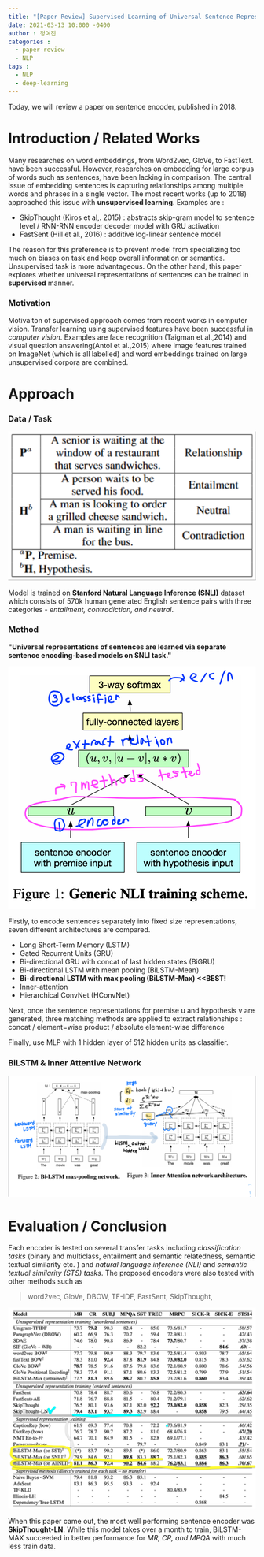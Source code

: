 ```yaml
---
title: "[Paper Review] Supervised Learning of Universal Sentence Representations from Natural Language Inference Data"
date: 2021-03-13 10:000 -0400
author : 정여진
categories :
  - paper-review
  - NLP
tags :
  - NLP
  - deep-learning
---
```


Today, we will review a paper on sentence encoder, published in 2018. 

# Introduction / Related Works

Many researches on word embeddings, from Word2vec, GloVe, to FastText. have been successful. However, researches on embedding for large corpus of words such as sentences, have been lacking in comparison. The central issue of embedding sentences is capturing relationships among multiple words and phrases in a single vector. The most recent works (up to 2018) approached this issue with **unsupervised learning**. Examples are :

- SkipThought (Kiros et al,. 2015) : abstracts skip-gram model to sentence level / RNN-RNN encoder decoder model with GRU activation
- FastSent (Hill et al., 2016) : additive log-linear sentence model

The reason for this preference is to prevent model from specializing too much on biases on task and keep overall information or semantics. Unsupervised task is more advantageous. On the other hand, this paper explores whether universal representations of sentences can be trained in **supervised** manner.

### Motivation
Motivaiton of supervised approach comes from recent works in computer vision. Transfer learning using supervised features have been successful in _computer vision_. Examples are face recognition (Taigman et al.,2014) and visual question answering(Antol et al.,2015) where image features trained on ImageNet (which is all labelled) and word embeddings trained on large unsupervised corpora are combined.

# Approach

### Data / Task

![2021-03-13-1](/assets/2021-03-13-supervised1.png)

Model is trained on **Stanford Natural Language Inference (SNLI)** dataset which consists of 570k human generated English sentence pairs with three categories - _entailment, contradiction, and neutral_.

### Method
**"Universal representations of sentences are learned via separate sentence encoding-based models on SNLI task."**

![2021-03-13-1](/assets/2021-03-13-supervised2.png)

Firstly, to encode sentences separately into fixed size representations, seven different architectures are compared. 

- Long Short-Term Memory (LSTM)
- Gated Recurrent Units (GRU)
- Bi-directional GRU with concat of last hidden states (BiGRU)
- Bi-directional LSTM with mean pooling (BiLSTM-Mean)
- **Bi-directional LSTM with max pooling (BiLSTM-Max) <<BEST!**
- Inner-attention
- Hierarchical ConvNet (HConvNet)


Next, once the sentence representations for premise u and hypothesis v are generated, three matching methods are applied to extract relationships : concat / element=wise product / absolute element-wise difference

Finally, use MLP with 1 hidden layer of 512 hidden units as classifier.

### BiLSTM & Inner Attentive Network

![2021-03-13-1](/assets/2021-03-13-supervised4.jpg)


# Evaluation / Conclusion
Each encoder is tested on several transfer tasks including _classification tasks_ (binary and multiclass, entailment and semantic relatedness, semantic textual similarity etc. ) and _natural language inference (NLI)_ and _semantic textual similarity (STS) tasks_. The proposed encoders were also tested with other methods such as
> word2vec, GloVe, DBOW, TF-IDF, FastSent, SkipThought, 

![2021-03-13-1](/assets/2021-03-13-supervised3.png)

When this paper came out, the most well performing sentence encoder was **SkipThought-LN**. While this model takes over a month to train, BiLSTM-MAX succeeded in better performance for _MR, CR, and MPQA_ with much less train data. 
